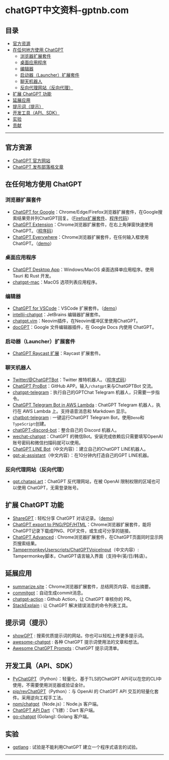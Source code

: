 chatGPT中文资料-gptnb.com  
=================

[](#目錄)目录
---------

*   [官方资源](#%E5%AE%98%E6%96%B9%E8%B3%87%E6%BA%90)
*   [在任何地方使用 ChatGPT](#%E5%9C%A8%E4%BB%BB%E4%BD%95%E5%9C%B0%E6%96%B9%E4%BD%BF%E7%94%A8-chatgpt)
    *   [浏览器扩展套件](#%E7%80%8F%E8%A6%BD%E5%99%A8%E6%93%B4%E5%85%85%E5%A5%97%E4%BB%B6)
    *   [桌面应用程序](#%E6%A1%8C%E9%9D%A2%E6%87%89%E7%94%A8%E7%A8%8B%E5%BC%8F)
    *   [编辑器](#%E7%B7%A8%E8%BC%AF%E5%99%A8)
    *   [启动器（Launcher）扩展套件](#%E5%95%9F%E5%8B%95%E5%99%A8launcher%E6%93%B4%E5%85%85%E5%A5%97%E4%BB%B6)
    *   [聊天机器人](#%E8%81%8A%E5%A4%A9%E6%A9%9F%E5%99%A8%E4%BA%BA)
    *   [反向代理网站（反向代理）](#%E5%8F%8D%E5%90%91%E4%BB%A3%E7%90%86%E7%B6%B2%E7%AB%99reverse-proxy)
*   [扩展 ChatGPT 功能](#%E6%93%B4%E5%B1%95-chatgpt-%E5%8A%9F%E8%83%BD)
*   [延展应用](#%E5%BB%B6%E4%BC%B8%E6%87%89%E7%94%A8)
*   [提示词（提示）](#%E6%8F%90%E7%A4%BA%E8%A9%9Eprompts)
*   [开发工具（API、SDK）](#%E9%96%8B%E7%99%BC%E5%B7%A5%E5%85%B7apisdk)
*   [实验](#%E5%AF%A6%E9%A9%97)
*   [贡献](#%E8%B2%A2%E7%8D%BB)

* * *

[](#官方資源)官方资源
-------------

*   [ChatGPT 官方网站](https://chat.openai.com/)
*   [ChatGPT 发布部落格文章](https://openai.com/blog/chatgpt/)

[](#在任何地方使用-chatgpt)在任何地方使用 ChatGPT
-----------------------------------

### [](#瀏覽器擴充套件)浏览器扩展套件

*   [ChatGPT for Google](https://chrome.google.com/webstore/detail/chatgpt-for-google/jgjaeacdkonaoafenlfkkkmbaopkbilf)：Chrome/Edge/Firefox浏览器扩展套件，在Google搜索结果旁并列ChatGPT回复。（[Firefox扩展套件](https://addons.mozilla.org/en-US/firefox/addon/chatgpt-for-google/)、[程序代码](https://github.com/wong2/chat-gpt-google-extension)）
*   [ChatGPT Extension](https://chrome.google.com/webstore/detail/chatgpt-chrome-extension/cdjifpfganmhoojfclednjdnnpooaojb)：Chrome浏览器扩展套件，在右上角弹窗快速使​​用ChatGPT。（[程序码](https://github.com/kazuki-sf/ChatGPT_Extension)）
*   [ChatGPT Everywhere](https://github.com/gragland/chatgpt-everywhere)：Chrome浏览器扩展套件，在任何输入框使用ChatGPT。（[demo](https://twitter.com/gabe_ragland/status/1599466486422470656)）

### [](#桌面應用程式)桌面应用程序

*   [ChatGPT Desktop App](https://github.com/sonnylazuardi/chatgpt-desktop)：Windows/MacOS 桌面选择单应用程序。使用 Tauri 和 Rust 开发。
*   [chatgpt-mac](https://github.com/vincelwt/chatgpt-mac)：MacOS 选项列表应用程序。

### [](#編輯器)编辑器

*   [ChatGPT for VSCode](https://github.com/mpociot/chatgpt-vscode)：VSCode 扩展套件。（[demo](https://twitter.com/marcelpociot/status/1599180144551526400)）
*   [intellij-chatgpt](https://github.com/LiLittleCat/intellij-chatgpt)：JetBrains 编辑器扩展套件。
*   [chatgpt.vim](https://github.com/terror/chatgpt.nvim)：Neovim插件，在Neovim缓冲区里使用ChatGPT。
*   [docGPT](https://github.com/cesarhuret/docGPT)：Google 文件编辑器插件，在 Google Docs 内使用 ChatGPT。

### [](#啟動器launcher擴充套件)启动器（Launcher）扩展套件

*   [ChatGPT Raycast 扩展](https://github.com/abielzulio/chatgpt-raycast)：Raycast 扩展套件。

### [](#聊天機器人)聊天机器人

*   [Twitter/@ChatGPTBot](https://twitter.com/ChatGPTBot)：Twitter 推特机器人。（[程序式码](https://github.com/transitive-bullshit/chatgpt-twitter-bot)）
*   [ChatGPT ProBot](https://github.com/oceanlvr/ChatGPTBot)：GitHub APP。输入`/chatgpt`来与ChatGPTBot 交流。
*   [chatgpt-telegram](https://github.com/m1guelpf/chatgpt-telegram)：执行自己的GPTChat Telegram 机器人，只需要一步指令。
*   [ChatGPT Telegram Bot in AWS Lambda](https://github.com/franalgaba/chatgpt-telegram-bot-serverless) : ChatGPT Telegram 机器人，执行在 AWS Lambda 上。支持语音消息和 Markdown 显示。
*   [chatbot-telegram](https://github.com/Ciyou/chatbot-telegram) : 一键运行ChatGPT Telegram Bot，使用`Deno`和`TypeScript`创建。
*   [chatGPT-discord-bot](https://github.com/Zero6992/chatGPT-discord-bot)：整合自己的 Discord 机器人。
*   [wechat-c​​hatgpt](https://github.com/fuergaosi233/wechat-chatgpt)：ChatGPT 的微信Bot。安装完成依赖后只需要填写OpenAI账号密码和微信扫描码就可以使用。
*   [ChatGPT LINE Bot](https://github.com/isdaviddong/chatGPTLineBot)（中文内容）：建立自己的ChatGPT LINE机器人。
*   [gpt-ai-assistant](https://github.com/memochou1993/gpt-ai-assistant)（中文内容）：在10分钟内打造自己的GPT LINE机器。

### [](#反向代理網站reverse-proxy)反向代理网站（反向代理）

*   [gpt.chatapi.art](https://gpt.chatapi.art/)：ChatGPT 反代理网站，在被 OpenAI 限制权限的区域也可以使用 ChatGPT，无需登录账号。

[](#擴展-chatgpt-功能)扩展 ChatGPT 功能
-------------------------------

*   [ShareGPT](https://sharegpt.com/) : 轻松分享 ChatGPT 对话记录。（[demo](https://twitter.com/steventey/status/1599816553490366464)）
*   [ChatGPT export to PNG/PDF/HTML](https://github.com/liady/ChatGPT-pdf)：Chrome浏览器扩展套件，能将ChatGPT记录下载成PNG、PDF文件，或生成可分享的链接。
*   [ChatGPT Advanced](https://github.com/qunash/chatgpt-advanced) : Chrome浏览器扩展套件，在ChatGPT页面同时显示网页搜索结果。
*   [TampermonkeyUserscripts/ChatGPTVoiceInput](https://github.com/doggy8088/TampermonkeyUserscripts/blob/main/src/ChatGPTVoiceInput.user.js?fbclid=IwAR2sYE_CIOTdhNlRqaYwJ3eh-foa4O7ZHukYcc1dXLcU8IHLIDOt52gdAdQ)（中文内容）: Tampermonkey脚本，ChatGPT语言输入界面（支持中/英/日/韩语）。

[](#延伸應用)延展应用
-------------

*   [summarize.site](https://chrome.google.com/webstore/detail/summarize/lmhkmibdclhibdooglianggbnhcbcjeh)：Chrome浏览器扩展套件，总结网页内容、给出摘要。
*   [commitgpt](https://github.com/RomanHotsiy/commitgpt)：自动生成commit消息。
*   [chatgpt-action](https://github.com/kxxt/chatgpt-action) : Github Action，让 ChatGPT 审核你的 PR。
*   [StackExplain](https://github.com/shobrook/stackexplain) : 让 ChatGPT 解决错误消息的命令列表工具。

[](#提示詞prompts)提示词（提示）
----------------------

*   [showGPT](https://showgpt.co/) : 搜索优质提示词的网站，你也可以轻松上传更多提示词。
*   [awesome-chatgpt](https://github.com/saharmor/awesome-chatgpt) : 各种 ChatGPT 提示词使用法的文章和想法。
*   [Awesome ChatGPT Prompts](https://github.com/f/awesome-chatgpt-prompts) : ChatGPT 提示词清单。

[](#開發工具apisdk)开发工具（API、SDK）
----------------------------

*   [PyChatGPT](https://github.com/rawandahmad698/PyChatGPT)（Python）：轻量化、基于TLS的ChatGPT API可以在您的CLI中使用，不需要使用浏览器或验证金针。
*   [pip/revChatGPT](https://github.com/acheong08/ChatGPT)（Python）：与 OpenAI 的 ChatGPT API 交互的轻量化套件。采用逆向工程手工法。
*   [npm/chatgpt](https://github.com/transitive-bullshit/chatgpt-api)（Node.js）：Node.js 客户端。
*   [ChatGPT API Dart](https://github.com/MisterJimson/chatgpt_api_dart)（飞镖）：Dart 客户端。
*   [go-chatgpt](https://github.com/abhayptp/go-chatgpt) (Golang): Golang 客户端。

[](#實驗)实验
---------

*   [gptlang](https://github.com/forrestchang/gptlang) : 试验是不能利用ChatGPT 建立一个程序式语言的试验。

* * *

